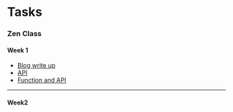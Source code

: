 # Tasks
### Zen Class

#### Week 1
  - [Blog write up](Week1/blog_task/README.mdblog_task/README.md)
  - [API](#)
  - [Function and API](#)
  ---
#### Week2
